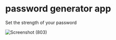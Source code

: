 # password generator app

Set the strength of your password

![Screenshot (803)](https://user-images.githubusercontent.com/42210784/232685657-8f60f385-5779-4012-9a4e-b20bdd06d3f3.png)
